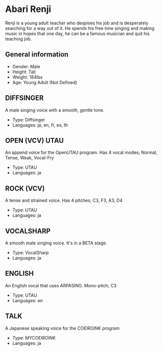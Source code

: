 # Abari Renji
Renji is a young adult teacher who despises his job and is desperately searching for a way out of it. He spends his free time singing and making music in hopes that one day, he can be a famous musician and quit his teaching job.

## General information
- Gender: Male
- Height: Tall
- Weight: 184lbs
- Age: Young Adult (Not Defined)

## DIFFSINGER
A male singing voice with a smooth, gentle tone.
- Type: Diffsinger
- Languages: ja, en, fr, es, th

## OPEN (VCV) UTAU
An append voice for the OpenUTAU program. Has 4 vocal modes; Normal, Tense, Weak, Vocal-Fry
- Type: UTAU
- Languages: ja

## ROCK (VCV)
A tense and strained voice. Has 4 pitches; C3, F3, A3, D4
- Type: UTAU
- Languages: ja

## VOCALSHARP
A smooth male singing voice. It's in a BETA stage.
- Type: VocalSharp
- Languages: ja

## ENGLISH
An English vocal that uses ARPASING. Mono-pitch; C3
- Type: UTAU
- Languages: en

## TALK
A Japanese speaking voice for the COEIROINK program
- Type: MYCOEIROINK
- Languages: ja
